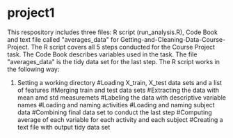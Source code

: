 project1
========
This respository includes three files: R script (run_analysis.R), Code Book and text file called "averages_data" for Getting-and-Cleaning-Data-Course-Project. The R script covers all 5 steps conducted for the Course Project task. The Code Book describes variables used in the task. The file "averages_data" is the tidy data set for the last step.
The R script works in the following way: 
1. Setting a working directory
#Loading X_train, X_test data sets and a list of features
#Merging train and test data sets
#Extracting the data with mean amd std measuremets
#Labeling the data with descriptive variable names
#Loading and naming activities
#Loading and naming subject data
#Combining final data set to conduct the last step
#Computing average of each variable for each activity and each subject
#Creating a text file with output tidy data set
